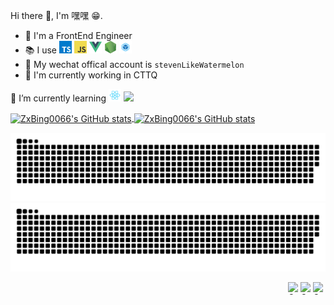 Hi there 👋, I'm 嘿嘿 😁.

<!-- - 🔭 I’m currently working on ... -->

- 💼 I'm a FrontEnd Engineer
- 📚 I use <code><img src="https://raw.githubusercontent.com/github/explore/80688e429a7d4ef2fca1e82350fe8e3517d3494d/topics/typescript/typescript.png" height=20 /></code> <code><img src="https://raw.githubusercontent.com/github/explore/80688e429a7d4ef2fca1e82350fe8e3517d3494d/topics/javascript/javascript.png" height=20 /></code> <code><img src="https://raw.githubusercontent.com/github/explore/80688e429a7d4ef2fca1e82350fe8e3517d3494d/topics/vue/vue.png" height=20 /></code> <code><img src="https://raw.githubusercontent.com/github/explore/80688e429a7d4ef2fca1e82350fe8e3517d3494d/topics/nodejs/nodejs.png" height=20 /></code> <code><img src="https://raw.githubusercontent.com/github/explore/80688e429a7d4ef2fca1e82350fe8e3517d3494d/topics/webpack/webpack.png" height=20 /></code>
- 💬 My wechat offical account is `stevenLikeWatermelon`
- 💼 I'm currently working in CTTQ

🌱 I’m currently learning <code><img src="https://raw.githubusercontent.com/github/explore/80688e429a7d4ef2fca1e82350fe8e3517d3494d/topics/react/react.png" height=20 /></code> <code><img src="https://vitejs.dev/logo.svg" height=20 /></code>

<!-- - 👯 I’m looking to collaborate on ... -->
<!-- - 🤔 I’m looking for help with ... -->
<!-- - 💬 Ask me about ... -->
<!-- - 📫 How to reach me: ... -->
<!-- - 😄 Pronouns: ... -->
<!-- - ⚡ Fun fact: ... -->


<div>
  <a href="https://github.com/anuraghazra/github-readme-stats#gh-light-mode-only">
    <img align="center" src="https://github-readme-stats.vercel.app/api?username=ZxBing0066&count_private=true&show_icons=true" alt="ZxBing0066's GitHub stats" />
    <!-- <img align="center" src="https://github-readme-stats.vercel.app/api/top-langs/?username=ZxBing0066&show_icons=true&layout=compact" /> -->
  </a>
  <a href="https://github.com/anuraghazra/github-readme-stats#gh-dark-mode-only">
    <img align="center" src="https://github-readme-stats.vercel.app/api?username=ZxBing0066&count_private=true&show_icons=true&theme=radical" alt="ZxBing0066's GitHub stats" />
    <!-- <img align="center" src="https://github-readme-stats.vercel.app/api/top-langs/?username=ZxBing0066&show_icons=true&theme=radical&layout=compact" /> -->
  </a>
</div>

![GitHub Snake Light](https://raw.githubusercontent.com/zxbing0066/zxbing0066/output/github-contribution-grid-snake.svg#gh-light-mode-only)
![GitHub Snake Dark](https://raw.githubusercontent.com/zxbing0066/zxbing0066/output/github-contribution-grid-snake-dark.svg#gh-dark-mode-only)

<a href="https://www.heyfe.org/">
  <img align="right" alt="CodeSandbox" width="20px" height="20px" src="./assets/home.svg" />
</a>

<a href="https://blog.heyfe.org/">
  <img align="right" alt="CodeSandbox" width="20px" height="20px" src="https://www.heyfe.org/public/blog.svg" />
</a>

<a href="https://codesandbox.io/u/ZxBing0066">
  <img align="right" alt="CodeSandbox" width="20px" height="20px" src="./assets/codesandbox.svg" />
</a>

